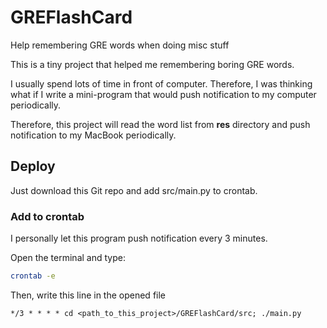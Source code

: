 # GREFlashCard

Help remembering GRE words when doing misc stuff

This is a tiny project that helped me remembering boring GRE words.  

I usually spend lots of time in front of computer. Therefore, I was thinking 
what if I write a mini-program that would push notification to my computer periodically. 

Therefore, this project will read the word list from **res** directory and push notification to 
my MacBook periodically. 


## Deploy

Just download this Git repo and add src/main.py to crontab. 

### Add to crontab

I personally let this program push notification every 3 minutes. 

Open the terminal and type:
```bash
crontab -e
```

Then, write this line in the opened file
``` 
*/3 * * * * cd <path_to_this_project>/GREFlashCard/src; ./main.py
```
